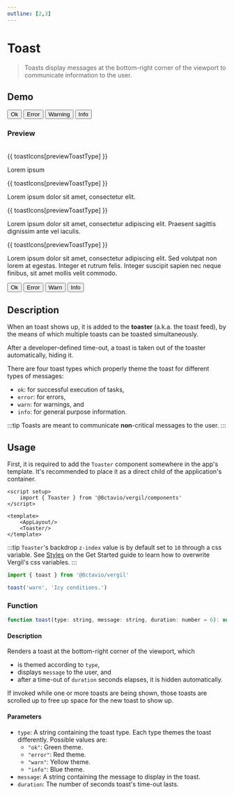 ```yaml
---
outline: [2,3]
---
```


# Toast

> Toasts display messages at the bottom-right corner of the viewport to communicate information to the user.

## Demo

<script setup>
import { ref } from 'vue'
import { toast } from 'vergil'

const previewToastType = ref('ok')
const toastIcons = {
    ok: 'check_circle',
    error: 'cancel',
    warn: 'warning',
    info: 'info'
}
</script>

<Demo>
    <div class="row">
        <button class="vp-btn" @click="toast('ok', 'Success! Green Toast.')">Ok</button>
        <button class="vp-btn" @click="toast('error', 'Error! Red Toast.')">Error</button>
        <button class="vp-btn" @click="toast('warn', 'Warning! Yellow Toast.')">Warning</button>
        <button class="vp-btn" @click="toast('info', 'Info. Blue Toast.')">Info</button>
    </div>
</Demo>

### Preview

<br>

<Demo>
    <div class="col">
        <div :class="['toast', previewToastType]">
            <span class="material-symbols-rounded">{{ toastIcons[previewToastType] }}</span>
            <p>Lorem ipsum</p>
        </div>
        <div :class="['toast', previewToastType]">
            <span class="material-symbols-rounded">{{ toastIcons[previewToastType] }}</span>
            <p>Lorem ipsum dolor sit amet, consectetur elit.</p>
        </div>
        <div :class="['toast', previewToastType]">
            <span class="material-symbols-rounded">{{ toastIcons[previewToastType] }}</span>
            <p>Lorem ipsum dolor sit amet, consectetur adipiscing elit. Praesent sagittis dignissim ante vel iaculis.</p>
        </div>
        <div :class="['toast', previewToastType]">
            <span class="material-symbols-rounded">{{ toastIcons[previewToastType] }}</span>
            <p>Lorem ipsum dolor sit amet, consectetur adipiscing elit. Sed volutpat non lorem at egestas. Integer et rutrum felis. Integer suscipit sapien nec neque finibus, sit amet mollis velit commodo.</p>
        </div>
        <div class="row" :style="{'padding-top': '30px'}">
            <button class="vp-btn" @click="previewToastType = 'ok'">Ok</button>
            <button class="vp-btn" @click="previewToastType = 'error'">Error</button>
            <button class="vp-btn" @click="previewToastType = 'warn'">Warn</button>
            <button class="vp-btn" @click="previewToastType = 'info'">Info</button>
        </div>
    </div>
</Demo>

## Description

When an toast shows up, it is added to the **toaster** (a.k.a. the toast feed), by the means of which multiple toasts can be toasted simultaneously.

After a developer-defined time-out, a toast is taken out of the toaster automatically, hiding it.

There are four toast types which properly theme the toast for different types of messages:

- `ok`: for successful execution of tasks,
- `error`: for errors,
- `warn`: for warnings, and
- `info`: for general purpose information.

:::tip
Toasts are meant to communicate **non**-critical messages to the user.
:::

## Usage

First, it is required to add the `Toaster` component somewhere in the app's template. It's recommended to place it as a direct child of the application's container.

```vue
<script setup>
    import { Toaster } from '@8ctavio/vergil/components'
</script>

<template>
    <AppLayout/>
    <Toaster/>
</template>
```

:::tip
`Toaster`'s backdrop `z-index` value is by default set to `10` through a css variable. See [Styles](/get-started.md#styles) on the Get Started guide to learn how to overwrite Vergil's css variables.
:::

```js
import { toast } from '@8ctavio/vergil'

toast('warn', 'Icy conditions.')
```

### Function

```js
function toast(type: string, message: string, duration: number = 6): void
```

#### Description

Renders a toast at the bottom-right corner of the viewport, which
- is themed according to `type`, 
- displays `message` to the user, and
- after a time-out of `duration` seconds elapses, it is hidden automatically.

If invoked while one or more toasts are being shown, those toasts are scrolled up to free up space for the new toast to show up.

#### Parameters

- `type`: A string containing the toast type. Each type themes the toast differently. Possible values are:
    - `"ok"`: Green theme.
    - `"error"`: Red theme.
    - `"warn"`: Yellow theme.
    - `"info"`: Blue theme.
- `message`: A string containing the message to display in the toast.
- `duration`: The number of seconds toast's time-out lasts.

<style>
.demo .col{
    justify-items: right;
}
.demo .toast{
    position: initial;
    width: initial;
}
.demo .toast p{
    margin: 0;
}
</style>